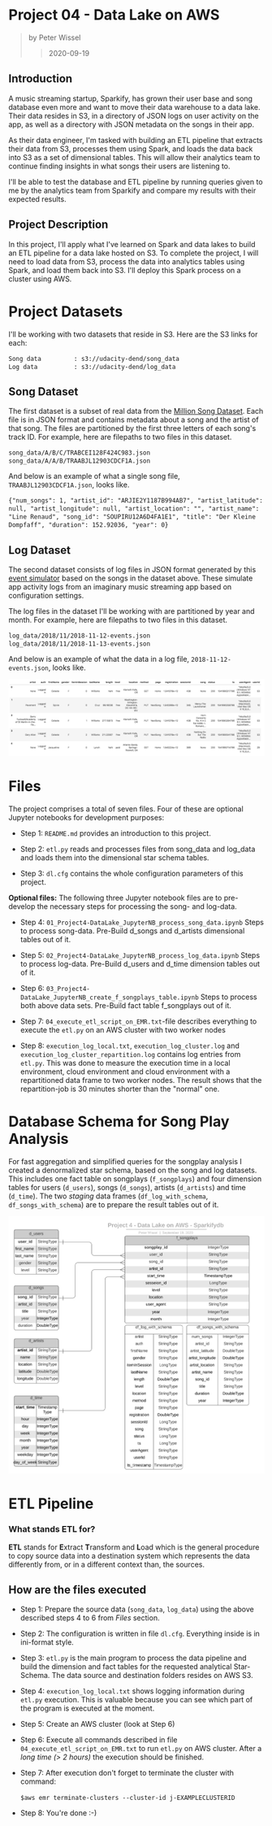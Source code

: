 # Project 04 - Data Lake on AWS
> by Peter Wissel
>> 2020-09-19

## Introduction
A music streaming startup, Sparkify, has grown their user base and song database even more and want to move their 
data warehouse to a data lake. Their data resides in S3, in a directory of JSON logs on user activity on the app, as 
well as a directory with JSON metadata on the songs in their app.

As their data engineer, I'm tasked with building an ETL pipeline that extracts their data from S3, processes them 
using Spark, and loads the data back into S3 as a set of dimensional tables. This will allow their analytics team to 
continue finding insights in what songs their users are listening to.

I'll be able to test the database and ETL pipeline by running queries given to me by the analytics team from Sparkify 
and compare my results with their expected results.

## Project Description
In this project, I'll apply what I've learned on Spark and data lakes to build an ETL pipeline for a data lake hosted 
on S3. To complete the project, I will need to load data from S3, process the data into analytics tables using Spark, 
and load them back into S3. I'll deploy this Spark process on a cluster using AWS.


# Project Datasets

I'll be working with two datasets that reside in S3. Here are the S3 links for each:

    Song data         : s3://udacity-dend/song_data
    Log data          : s3://udacity-dend/log_data

## Song Dataset
The first dataset is a subset of real data from the [Million Song Dataset](https://labrosa.ee.columbia.edu/millionsong/). 
Each file is in JSON format and contains metadata about a song and the artist of that song. The files are partitioned by 
the first three letters of each song's track ID. For example, here are filepaths to two files in this dataset.

    song_data/A/B/C/TRABCEI128F424C983.json
    song_data/A/A/B/TRAABJL12903CDCF1A.json

And below is an example of what a single song file, `TRAABJL12903CDCF1A.json`, looks like.

    {"num_songs": 1, "artist_id": "ARJIE2Y1187B994AB7", "artist_latitude": null, "artist_longitude": null, "artist_location": "", "artist_name": "Line Renaud", "song_id": "SOUPIRU12A6D4FA1E1", "title": "Der Kleine Dompfaff", "duration": 152.92036, "year": 0}

## Log Dataset
The second dataset consists of log files in JSON format generated by this 
[event simulator](https://github.com/Interana/eventsim) based on the songs in the dataset above. These simulate app 
activity logs from an imaginary music streaming app based on configuration settings.

The log files in the dataset I'll be working with are partitioned by year and month. For example, here are filepaths 
to two files in this dataset.

    log_data/2018/11/2018-11-12-events.json
    log_data/2018/11/2018-11-13-events.json

And below is an example of what the data in a log file, `2018-11-12-events.json`, looks like.

![Example of what's inside a data log file](data/pictures/log-data.png "Example of what's inside a data log file")


# Files

The project comprises a total of seven files. Four of these are optional Jupyter notebooks for development purposes:

* Step 1: `README.md` provides an introduction to this project.

* Step 2: `etl.py` reads and processes files from song_data and log_data and loads them into the dimensional star schema 
tables.  

* Step 3: `dl.cfg` contains the whole configuration parameters of this project.

**Optional files:** The following three Jupyter notebook files are to pre-develop the necessary steps for processing the 
song- and log-data. 

* Step 4: `01_Project4-DataLake_JupyterNB_process_song_data.ipynb`  Steps to process song-data. Pre-Build d_songs and 
d_artists dimensional tables out of it.
    
* Step 5: `02_Project4-DataLake_JupyterNB_process_log_data.ipynb` Steps to process log-data. Pre-Build d_users and 
d_time dimension tables out of it.

* Step 6: `03_Project4-DataLake_JupyterNB_create_f_songplays_table.ipynb` Steps to process both above data sets. 
Pre-Build fact table f_songplays out of it. 

* Step 7: `04_execute_etl_script_on_EMR.txt`-file describes everything to execute the `etl.py` on an AWS cluster with 
two worker nodes 

* Step 8: `execution_log_local.txt`, `execution_log_cluster.log` and `execution_log_cluster_repartition.log` contains 
log entries from `etl.py`. This was done to measure the execution time in a local environment, cloud environment and 
cloud environment with a repartitioned data frame to two worker nodes. The result shows that the repartition-job is 30 
minutes shorter than the "normal" one.

# Database Schema for Song Play Analysis

For fast aggregation and simplified queries for the songplay analysis I created a denormalized star schema, based on the 
song and log datasets. This includes one fact table on songplays (`f_songplays`) and four dimension tables for users 
(`d_users`), songs (`d_songs`), artists (`d_artists`) and time (`d_time`). The two *staging* data frames 
(`df_log_with_schema`, `df_songs_with_schema`) are to prepare the result tables out of it.   
  
![sparkifydb](data/pictures/Sparkifydb_Project4_Data_Lake_on_AWS.svg "Star Schema of sparkifydb")


# ETL Pipeline

### What stands ETL for?
**ETL** stands for **E**xtract **T**ransform and **L**oad which is the general procedure to copy source data into a 
destination system which represents the data differently from, or in a different context than, the sources.

## How are the files executed
- Step 1: Prepare the source data (`song_data`, `log_data`) using the above described steps 4 to 6 from *Files* section. 

- Step 2:  The configuration is written in file `dl.cfg`. Everything inside is in ini-format style.

- Step 3:  `etl.py` is the main program to process the data pipeline and build the dimension and fact tables for the 
requested analytical Star-Schema. The data source and destination folders resides on AWS S3.

- Step 4:  `execution_log_local.txt` shows logging information during `etl.py` execution. This is valuable because you 
can see which part of the program is executed at the moment.

- Step 5: Create an AWS cluster (look at Step 6)

- Step 6: Execute all commands described in file `04_execute_etl_script_on_EMR.txt` to run `etl.py` on AWS cluster. 
After a *long time (> 2 hours)* the execution should be finished.
  
- Step 7: After execution don't forget to terminate the cluster with command: 

    `$aws emr terminate-clusters --cluster-id j-EXAMPLECLUSTERID`

- Step 8: You're done :-)
